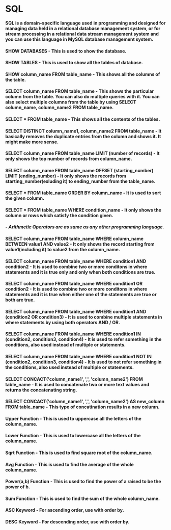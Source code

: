 # SQL
**SQL is a domain-specific language used in programming and designed for managing data held in a relational database management system, or for stream processing in a relational data stream management system and you can use this language in MySQL database management system.**
#### **SHOW DATABASES** - This is used to show the database.
#### **SHOW TABLES** - This is used to show all the tables of database.
#### **SHOW column_name FROM table_name** - This shows all the columns of the table.
#### **SELECT column_name FROM table_name** - This shows the particular column from the table. You can also do multiple queries with it. You can also select multiple columns from the table by using SELECT column_name, column_name2 FROM table_name.
#### **SELECT * FROM table_name** - This shows all the contents of the tables.
#### **SELECT DISTINCT column_name1, column_name2 FROM table_name** - It basically removes the duplicate entries from the column and shows it. It might make more sense.
#### **SELECT column_name FROM table_name LIMIT (number of records)** - It only shows the top number of records from column_name.
#### **SELECT column_name FROM table_name OFFSET (starting_number) LIMIT (ending_number)** - It only shows the records from starting_number(exluding it) to ending_number from the table_name.
#### **SELECT * FROM table_name ORDER BY column_name** - It is used to sort the given column.
#### **SELECT * FROM table_name WHERE condition_name** - It only shows the column or rows which satisfy the condition given. 
#### ***- Arithmetic Operators are as same as any other programming language.***
#### **SELECT column_name FROM table_name WHERE column_name BETWEEN value1 AND value2** - It only shows the record starting from value1(including it) to value2 from the column_name.
#### **SELECT column_name FROM table_name WHERE condition1 AND condition2** - It is used to combine two or more conditons in where statements and it is true only and only when both conditions are true.
#### **SELECT column_name FROM table_name WHERE condition1 OR condition2** - It is used to combine two or more conditons in where statements and it is true when either one of the statements are true or both are true.
#### **SELECT column_name FROM table_name WHERE condition1 AND (condition2 OR condition3)** - It is used to combine multiple statements in where statements by using both operators AND / OR.
#### **SELECT column_name FROM table_name WHERE condition1 IN (condition2, condition3, condition4)** - It is used to refer something in the conditions, also used instead of multiple or statements.
#### **SELECT column_name FROM table_name WHERE condition1 NOT IN (condition2, condition3, condition4)** - It is used to not refer something in the conditions, also used instead of multiple or statements.
#### **SELECT CONCACT('column_name1', ',', 'column_name2') FROM table_name** -  It is used to concatenate two or more text values and returns the concatenating string.
#### **SELECT CONCACT('column_name1', ',', 'column_name2') AS new_column FROM table_name** - This type of concatination results in a new column.
#### **Upper Function** - This is used to uppercase all the letters of the column_name.
#### **Lower Function** - This is used to lowercase all the letters of the column_name. 
#### **Sqrt Function** - This is used to find square root of the column_name.
#### **Avg Function** - This is used to find the average of the whole column_name.
#### **Power(a,b) Function** - This is used to find the power of a raised to be the power of b.
#### **Sum Function** - This is used to find the sum of the whole column_name.
#### **ASC Keyword** - For ascending order, use with order by.
#### **DESC Keyword** - For descending order, use with order by.
